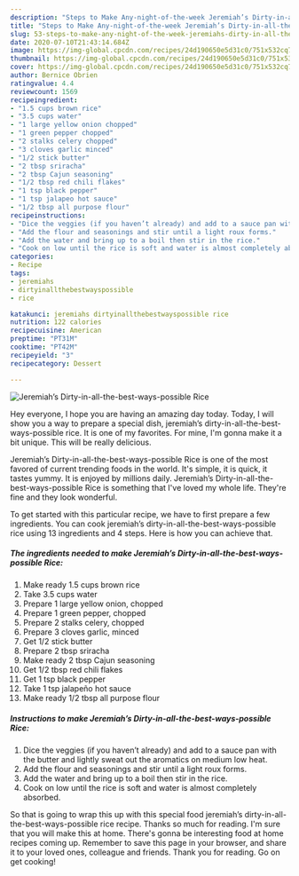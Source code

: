 ```yaml
---
description: "Steps to Make Any-night-of-the-week Jeremiah’s Dirty-in-all-the-best-ways-possible Rice"
title: "Steps to Make Any-night-of-the-week Jeremiah’s Dirty-in-all-the-best-ways-possible Rice"
slug: 53-steps-to-make-any-night-of-the-week-jeremiahs-dirty-in-all-the-best-ways-possible-rice
date: 2020-07-10T21:43:14.684Z
image: https://img-global.cpcdn.com/recipes/24d190650e5d31c0/751x532cq70/jeremiahs-dirty-in-all-the-best-ways-possible-rice-recipe-main-photo.jpg
thumbnail: https://img-global.cpcdn.com/recipes/24d190650e5d31c0/751x532cq70/jeremiahs-dirty-in-all-the-best-ways-possible-rice-recipe-main-photo.jpg
cover: https://img-global.cpcdn.com/recipes/24d190650e5d31c0/751x532cq70/jeremiahs-dirty-in-all-the-best-ways-possible-rice-recipe-main-photo.jpg
author: Bernice Obrien
ratingvalue: 4.4
reviewcount: 1569
recipeingredient:
- "1.5 cups brown rice"
- "3.5 cups water"
- "1 large yellow onion chopped"
- "1 green pepper chopped"
- "2 stalks celery chopped"
- "3 cloves garlic minced"
- "1/2 stick butter"
- "2 tbsp sriracha"
- "2 tbsp Cajun seasoning"
- "1/2 tbsp red chili flakes"
- "1 tsp black pepper"
- "1 tsp jalapeo hot sauce"
- "1/2 tbsp all purpose flour"
recipeinstructions:
- "Dice the veggies (if you haven’t already) and add to a sauce pan with the butter and lightly sweat out the aromatics on medium low heat."
- "Add the flour and seasonings and stir until a light roux forms."
- "Add the water and bring up to a boil then stir in the rice."
- "Cook on low until the rice is soft and water is almost completely absorbed."
categories:
- Recipe
tags:
- jeremiahs
- dirtyinallthebestwayspossible
- rice

katakunci: jeremiahs dirtyinallthebestwayspossible rice 
nutrition: 122 calories
recipecuisine: American
preptime: "PT31M"
cooktime: "PT42M"
recipeyield: "3"
recipecategory: Dessert

---
```



![Jeremiah’s Dirty-in-all-the-best-ways-possible Rice](https://img-global.cpcdn.com/recipes/24d190650e5d31c0/751x532cq70/jeremiahs-dirty-in-all-the-best-ways-possible-rice-recipe-main-photo.jpg)

Hey everyone, I hope you are having an amazing day today. Today, I will show you a way to prepare a special dish, jeremiah’s dirty-in-all-the-best-ways-possible rice. It is one of my favorites. For mine, I'm gonna make it a bit unique. This will be really delicious.

Jeremiah’s Dirty-in-all-the-best-ways-possible Rice is one of the most favored of current trending foods in the world. It's simple, it is quick, it tastes yummy. It is enjoyed by millions daily. Jeremiah’s Dirty-in-all-the-best-ways-possible Rice is something that I've loved my whole life. They're fine and they look wonderful.




To get started with this particular recipe, we have to first prepare a few ingredients. You can cook jeremiah’s dirty-in-all-the-best-ways-possible rice using 13 ingredients and 4 steps. Here is how you can achieve that.

<!--inarticleads1-->

##### The ingredients needed to make Jeremiah’s Dirty-in-all-the-best-ways-possible Rice:

1. Make ready 1.5 cups brown rice
1. Take 3.5 cups water
1. Prepare 1 large yellow onion, chopped
1. Prepare 1 green pepper, chopped
1. Prepare 2 stalks celery, chopped
1. Prepare 3 cloves garlic, minced
1. Get 1/2 stick butter
1. Prepare 2 tbsp sriracha
1. Make ready 2 tbsp Cajun seasoning
1. Get 1/2 tbsp red chili flakes
1. Get 1 tsp black pepper
1. Take 1 tsp jalapeño hot sauce
1. Make ready 1/2 tbsp all purpose flour




<!--inarticleads2-->

##### Instructions to make Jeremiah’s Dirty-in-all-the-best-ways-possible Rice:

1. Dice the veggies (if you haven’t already) and add to a sauce pan with the butter and lightly sweat out the aromatics on medium low heat.
1. Add the flour and seasonings and stir until a light roux forms.
1. Add the water and bring up to a boil then stir in the rice.
1. Cook on low until the rice is soft and water is almost completely absorbed.




So that is going to wrap this up with this special food jeremiah’s dirty-in-all-the-best-ways-possible rice recipe. Thanks so much for reading. I'm sure that you will make this at home. There's gonna be interesting food at home recipes coming up. Remember to save this page in your browser, and share it to your loved ones, colleague and friends. Thank you for reading. Go on get cooking!
